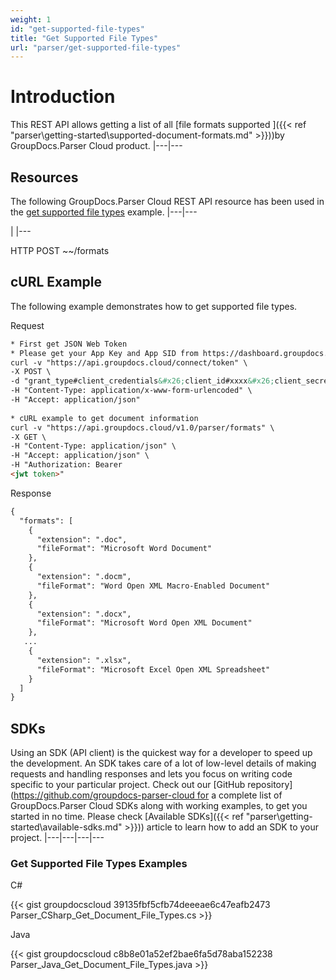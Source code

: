```yaml
---
weight: 1
id: "get-supported-file-types"
title: "Get Supported File Types"
url: "parser/get-supported-file-types"
---
```







# Introduction #

This REST API allows getting a list of all [file formats supported ]({{< ref "parser\getting-started\supported-document-formats.md" >}}))by GroupDocs.Parser Cloud product.
|---|---

## Resources ##

The following GroupDocs.Parser Cloud REST API resource has been used in the [get supported file types](https://apireference.groupdocs.cloud/parser/#/Info/GetSupportedFileFormats) example.
|---|---







 

|
|---




HTTP POST ~~/formats




 




## cURL Example ##

The following example demonstrates how to get supported file types.



 Request

```html 
* First get JSON Web Token
* Please get your App Key and App SID from https://dashboard.groupdocs.cloud/#/apps. Kindly place App Key in "client_secret" and App SID in "client_id" argument.
curl -v "https://api.groupdocs.cloud/connect/token" \
-X POST \
-d "grant_type#client_credentials&#x26;client_id#xxxx&#x26;client_secret#xxxx" \
-H "Content-Type: application/x-www-form-urlencoded" \
-H "Accept: application/json"
   
* cURL example to get document information
curl -v "https://api.groupdocs.cloud/v1.0/parser/formats" \
-X GET \
-H "Content-Type: application/json" \
-H "Accept: application/json" \
-H "Authorization: Bearer 
<jwt token>"


 ```


 Response

```html 
{
  "formats": [    
    {
      "extension": ".doc",
      "fileFormat": "Microsoft Word Document"
    },
    {
      "extension": ".docm",
      "fileFormat": "Word Open XML Macro-Enabled Document"
    },
    {
      "extension": ".docx",
      "fileFormat": "Microsoft Word Open XML Document"
    },
   ...
    {
      "extension": ".xlsx",
      "fileFormat": "Microsoft Excel Open XML Spreadsheet"
    }
  ]
}


 ```




## SDKs ##

Using an SDK (API client) is the quickest way for a developer to speed up the development. An SDK takes care of a lot of low-level details of making requests and handling responses and lets you focus on writing code specific to your particular project. Check out our [GitHub repository](https://github.com/groupdocs-parser-cloud for a complete list of GroupDocs.Parser Cloud SDKs along with working examples, to get you started in no time. Please check [Available SDKs]({{< ref "parser\getting-started\available-sdks.md" >}})) article to learn how to add an SDK to your project.
|---|---|---|---

### Get Supported File Types Examples ###



 C#




{{< gist groupdocscloud 39135fbf5cfb74deeeae6c47eafb2473 Parser_CSharp_Get_Document_File_Types.cs >}}





 Java




{{< gist groupdocscloud c8b8e01a52ef2bae6fa5d78aba152238 Parser_Java_Get_Document_File_Types.java >}}




